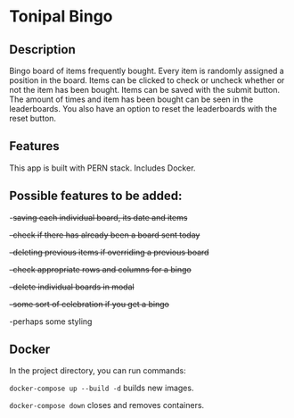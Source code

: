 # Tonipal Bingo

## Description

Bingo board of items frequently bought. Every item is randomly assigned a position
in the board. Items can be clicked to check or uncheck whether or not the item
has been bought. Items can be saved with the submit button. The amount of times
and item has been bought can be seen in the leaderboards. You also have an option
to reset the leaderboards with the reset button.

## Features

This app is built with PERN stack. Includes Docker.

## Possible features to be added:

-~~saving each individual board, its date and items~~

~~-check if there has already been a board sent today~~

~~-deleting previous items if overriding a previous board~~

~~-check appropriate rows and columns for a bingo~~

~~-delete individual boards in modal~~

~~-some sort of celebration if you get a bingo~~

-perhaps some styling

## Docker

In the project directory, you can run commands:

`docker-compose up --build -d` builds new images.

`docker-compose down` closes and removes containers.
